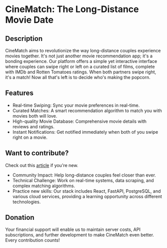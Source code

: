 # CineMatch: The Long-Distance Movie Date

## Description

CineMatch aims to revolutionize the way long-distance couples experience movies together. It's not just another movie recommendation app; it's a bonding experience. Our platform offers a simple yet interactive interface where couples can swipe right or left on a curated list of films, complete with IMDb and Rotten Tomatoes ratings. When both partners swipe right, it's a match! Now all that's left is to decide who's making the popcorn.

## Features

- Real-time Swiping: Sync your movie preferences in real-time.
- Curated Matches: A smart recommendation algorithm to match you with movies both will love.
- High-quality Movie Database: Comprehensive movie details with reviews and ratings.
- Instant Notifications: Get notified immediately when both of you swipe right on a movie.

## Want to contribute?

Check out this [article](https://opensource.guide/how-to-contribute/) if you're new.

- Community Impact: Help long-distance couples feel closer than ever.
- Technical Challenge: Work on real-time systems, data scraping, and complex matching algorithms.
- Practice new skills: Our stack includes React, FastAPI, PostgreSQL, and various cloud services, providing a learning opportunity across different technologies.

## Donation

Your financial support will enable us to maintain server costs, API subscriptions, and further development to make CineMatch even better. Every contribution counts!

